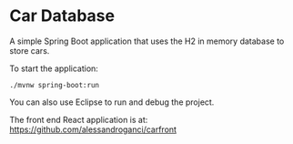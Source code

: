 # Car Database

A simple Spring Boot application that uses the H2 in memory database to store cars.

To start the application: 

`./mvnw spring-boot:run`

You can also use Eclipse to run and debug the project.

The front end React application is at: https://github.com/alessandroganci/carfront

